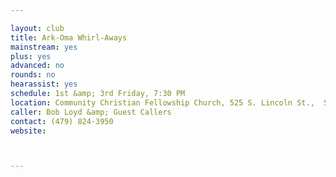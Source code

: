 ```yaml
---

layout: club
title: Ark-Oma Whirl-Aways
mainstream: yes
plus: yes
advanced: no
rounds: no
hearassist: yes
schedule: 1st &amp; 3rd Friday, 7:30 PM
location: Community Christian Fellowship Church, 525 S. Lincoln St.,  Siloam Springs, AR
caller: Bob Loyd &amp; Guest Callers
contact: (479) 824-3950
website: 



---
```


